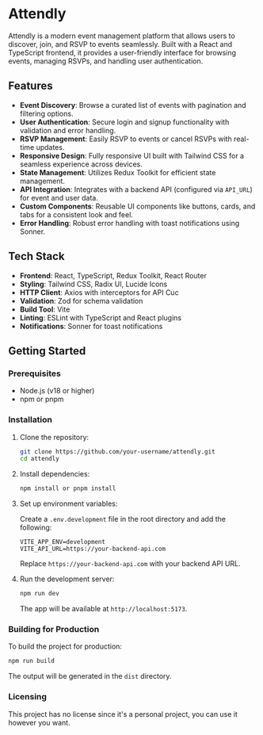 # Attendly

Attendly is a modern event management platform that allows users to discover, join, and RSVP to events seamlessly. Built with a React and TypeScript frontend, it provides a user-friendly interface for browsing events, managing RSVPs, and handling user authentication.

## Features

- **Event Discovery**: Browse a curated list of events with pagination and filtering options.
- **User Authentication**: Secure login and signup functionality with validation and error handling.
- **RSVP Management**: Easily RSVP to events or cancel RSVPs with real-time updates.
- **Responsive Design**: Fully responsive UI built with Tailwind CSS for a seamless experience across devices.
- **State Management**: Utilizes Redux Toolkit for efficient state management.
- **API Integration**: Integrates with a backend API (configured via `API_URL`) for event and user data.
- **Custom Components**: Reusable UI components like buttons, cards, and tabs for a consistent look and feel.
- **Error Handling**: Robust error handling with toast notifications using Sonner.

## Tech Stack

- **Frontend**: React, TypeScript, Redux Toolkit, React Router
- **Styling**: Tailwind CSS, Radix UI, Lucide Icons
- **HTTP Client**: Axios with interceptors for API Cuc
- **Validation**: Zod for schema validation
- **Build Tool**: Vite
- **Linting**: ESLint with TypeScript and React plugins
- **Notifications**: Sonner for toast notifications

## Getting Started

### Prerequisites

- Node.js (v18 or higher)
- npm or pnpm

### Installation

1. Clone the repository:

   ```bash
   git clone https://github.com/your-username/attendly.git
   cd attendly
   ```

2. Install dependencies:

   ```bash
   npm install or pnpm install
   ```

3. Set up environment variables:

   Create a `.env.development` file in the root directory and add the following:

   ```env
   VITE_APP_ENV=development
   VITE_API_URL=https://your-backend-api.com
   ```

   Replace `https://your-backend-api.com` with your backend API URL.

4. Run the development server:

   ```bash
   npm run dev
   ```

   The app will be available at `http://localhost:5173`.

### Building for Production

To build the project for production:

```bash
npm run build
```

The output will be generated in the `dist` directory.

### Licensing

This project has no license since it's a personal project, you can use it however you want.

